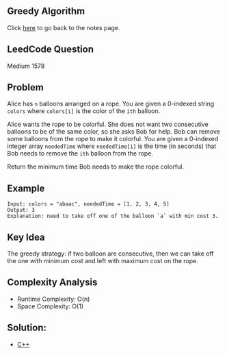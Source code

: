 ## Greedy Algorithm
Click [here](../notes.md) to go back to the notes page.

## LeedCode Question
Medium 1578

## Problem
Alice has `n` balloons arranged on a rope. You are given a 0-indexed string `colors` where `colors[i]` is the color of the `ith` balloon.

Alice wants the rope to be colorful. She does not want two consecutive balloons to be of the same color, so she asks Bob for help. Bob can remove some balloons from the rope to make it colorful. You are given a 0-indexed integer array `neededTime` where `neededTime[i]` is the time (in seconds) that Bob needs to remove the `ith` balloon from the rope.

Return the minimum time Bob needs to make the rope colorful.

## Example
```
Input: colors = "abaac", neededTime = [1, 2, 3, 4, 5]
Output: 3
Explanation: need to take off one of the balloon `a` with min cost 3.
```

## Key Idea
The greedy strategy: if two balloon are consecutive, then we can take off the one with minimum cost and left with maximum cost on the rope.

## Complexity Analysis
- Runtime Complexity: O(n)
- Space Complexity: O(1)

## Solution:
- [C++](solution.cpp)
